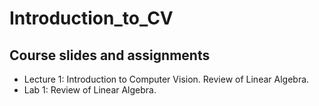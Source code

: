 # Introduction_to_CV

## Course slides and assignments

* Lecture 1: Introduction to Computer Vision. Review of Linear Algebra.
* Lab 1: Review of Linear Algebra.


